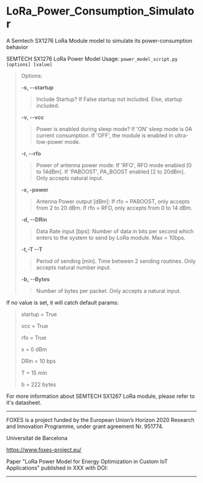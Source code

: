 # LoRa_Power_Consumption_Simulator
A Semtech SX1276 LoRa Module model to simulate its power-consumption behavior

SEMTECH SX1276 LoRa Power Model Usage:  `power_model_script.py [options] [value] `

> Options: 
>
>    **-s, --startup**
>>Include Startup? If False startup not included. Else, startup included. 
>
>   **-v, --vcc**
>>Power is enabled during sleep mode? If 'ON' sleep mode is 0A current consumption. If 'OFF', the module is enabled in ultra-low-power mode. 
>
>    **-r, --rfo**
>>Power of antenna power mode: If 'RFO', RFO mode enabled [0 to 14dBm]. If 'PABOOST', PA_BOOST enabled [2 to 20dBm]. Only accepts natural input. 
>
>    **-x, -power**
>>Antenna Power output [dBm]: If rfo = PABOOST, only accepts from 2 to 20 dBm. If rfo = RFO, only accepts from 0 to 14 dBm. 
>
 >   **-d, --DRin**
 >>Data Rate input [bps]: Number of data in bits per second which enters to the system to send by LoRa module. Max = 10bps. 
>
 >   **-t,-T --T**
 >>Period of sending [min]. Time between 2 sending routines. Only accepts natural number input. 
>
 >   **-b, --Bytes**
 >>Number of bytes per packet. Only accepts a natural input. 



If no value is set, it will catch default params: 
>
> startup = True 
>
> vcc = True 
>
> rfo = True 
>
> x = 0 dBm 
>
> DRin = 10 bps 
>
> T = 15 min 
>
> b = 222 bytes 



For more information about SEMTECH SX1267 LoRa module, please refer to it's datasheet.



------------------------------------------------------------------------------------------------------

FOXES is a project funded  by the European Union’s Horizon 2020 Research and Innovation Programme, under grant agreement Nr. 951774. 



Universitat de Barcelona

https://www.foxes-project.eu/ 

Paper "LoRa Power Model for Energy Optimization in Custom IoT Applications" published in XXX with DOI: 

------------------------------------------------------------------------------------------------------
